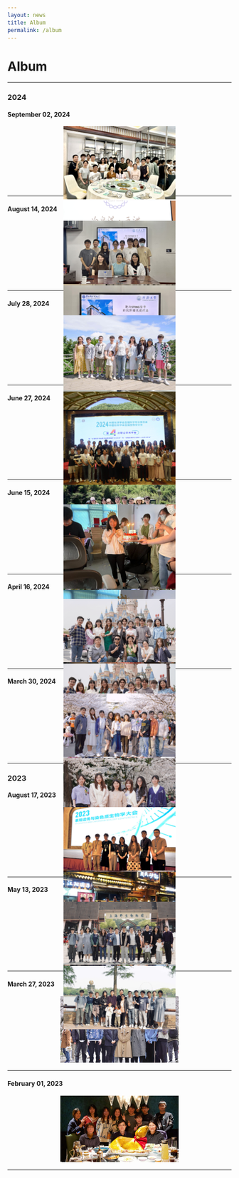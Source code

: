 ```yaml
---
layout: news
title: Album
permalink: /album
---
```


<style>
.carousel-container {
  width: 50%; /* Width relative to the parent */
  margin: auto;
  position: relative;
  padding-bottom: 28.12%; /* 16:9 Aspect Ratio (9/16 = 0.5625) */
  height: 0;
}

.carousel-container .carousel-inner {
  position: absolute;
  top: 0;
  left: 0;
  bottom: 0;
  right: 0;
}

.carousel-container .carousel-item img {
  width: 100%;
}
</style>


# Album

---

### 2024

#### September 02, 2024
<div id="september02Carousel" class="carousel slide carousel-container" data-ride="carousel">
  <ol class="carousel-indicators">
    <li data-target="#september02Carousel" data-slide-to="0" class="active"></li>
    <li data-target="#september02Carousel" data-slide-to="1"></li>
    <li data-target="#september02Carousel" data-slide-to="2"></li>
    <li data-target="#september02Carousel" data-slide-to="3"></li>
    <li data-target="#september02Carousel" data-slide-to="4"></li>
  </ol>
  <div class="carousel-inner">
    <div class="carousel-item active">
      <img src="/assets/img/lab/lab20240902-1.jpg" alt="Image 1 from September 02, 2024">
    </div>
    <div class="carousel-item">
      <img src="/assets/img/lab/lab20240902-2.jpg" alt="Image 2 from September 02, 2024">
    </div>
    <div class="carousel-item">
      <img src="/assets/img/lab/lab20240902-3.jpg" alt="Image 3 from September 02, 2024">
    </div>
    <div class="carousel-item">
      <img src="/assets/img/lab/lab20240902-4.jpg" alt="Image 4 from September 02, 2024">
    </div>
    <div class="carousel-item">
      <img src="/assets/img/lab/lab20240902-5.jpg" alt="Image 5 from September 02, 2024">
    </div>
  </div>
  <a class="carousel-control-prev" href="#september02Carousel" role="button" data-slide="prev">
    <span class="carousel-control-prev-icon" aria-hidden="true"></span>
    <span class="sr-only">Previous</span>
  </a>
  <a class="carousel-control-next" href="#september02Carousel" role="button" data-slide="next">
    <span class="carousel-control-next-icon" aria-hidden="true"></span>
    <span class="sr-only">Next</span>
  </a>
</div>
<hr>

#### August 14, 2024
<div id="august14Carousel" class="carousel slide carousel-container" data-ride="carousel">
  <ol class="carousel-indicators">
    <li data-target="#august14Carousel" data-slide-to="0" class="active"></li>
    <li data-target="#august14Carousel" data-slide-to="1"></li>
    <li data-target="#august14Carousel" data-slide-to="2"></li>
  </ol>
  <div class="carousel-inner">
    <div class="carousel-item active">
      <img src="/assets/img/lab/lab20240814-1.jpg" alt="Image 1 from August 14, 2024">
    </div>
    <div class="carousel-item">
      <img src="/assets/img/lab/lab20240814-2.jpg" alt="Image 2 from August 14, 2024">
    </div>
    <div class="carousel-item">
      <img src="/assets/img/lab/lab20240814-3.jpg" alt="Image 3 from August 14, 2024">
    </div>
  </div>
  <a class="carousel-control-prev" href="#august14Carousel" role="button" data-slide="prev">
    <span class="carousel-control-prev-icon" aria-hidden="true"></span>
    <span class="sr-only">Previous</span>
  </a>
  <a class="carousel-control-next" href="#august14Carousel" role="button" data-slide="next">
    <span class="carousel-control-next-icon" aria-hidden="true"></span>
    <span class="sr-only">Next</span>
  </a>
</div>
<hr>

#### July 28, 2024
<div id="july28Carousel" class="carousel slide carousel-container" data-ride="carousel">
  <ol class="carousel-indicators">
    <li data-target="#july28Carousel" data-slide-to="0" class="active"></li>
    <li data-target="#july28Carousel" data-slide-to="1"></li>
    <li data-target="#july28Carousel" data-slide-to="2"></li>
    <li data-target="#july28Carousel" data-slide-to="3"></li>
    <li data-target="#july28Carousel" data-slide-to="4"></li>
    <li data-target="#july28Carousel" data-slide-to="5"></li>
    <li data-target="#july28Carousel" data-slide-to="6"></li>
  </ol>
  <div class="carousel-inner">
    <div class="carousel-item active">
      <img src="/assets/img/lab/lab20240728-1.jpg" alt="Image 1 from July 28, 2024">
    </div>
    <div class="carousel-item">
      <img src="/assets/img/lab/lab20240728-2.jpg" alt="Image 2 from July 28, 2024">
    </div>
    <div class="carousel-item">
      <img src="/assets/img/lab/lab20240728-3.jpg" alt="Image 3 from July 28, 2024">
    </div>
    <div class="carousel-item">
      <img src="/assets/img/lab/lab20240728-4.jpg" alt="Image 4 from July 28, 2024">
    </div>
    <div class="carousel-item">
      <img src="/assets/img/lab/lab20240728-5.jpg" alt="Image 5 from July 28, 2024">
    </div>
    <div class="carousel-item">
      <img src="/assets/img/lab/lab20240728-6.jpg" alt="Image 6 from July 28, 2024">
    </div>
    <div class="carousel-item">
      <img src="/assets/img/lab/lab20240728-7.jpg" alt="Image 7 from July 28, 2024">
    </div>
  </div>
  <a class="carousel-control-prev" href="#july28Carousel" role="button" data-slide="prev">
    <span class="carousel-control-prev-icon" aria-hidden="true"></span>
    <span class="sr-only">Previous</span>
  </a>
  <a class="carousel-control-next" href="#july28Carousel" role="button" data-slide="next">
    <span class="carousel-control-next-icon" aria-hidden="true"></span>
    <span class="sr-only">Next</span>
  </a>
</div>
<hr>


#### June 27, 2024
<div id="june27Carousel" class="carousel slide carousel-container" data-ride="carousel">
  <ol class="carousel-indicators">
    <li data-target="#april16Carousel" data-slide-to="0" class="active"></li>
  </ol>
  <div class="carousel-inner">
    <div class="carousel-item active">
      <img src="/assets/img/lab/lab20240627-1.jpg" alt="Image 1 from June 27, 2024">
    </div>
  </div>
  <a class="carousel-control-prev" href="#june27Carousel" role="button" data-slide="prev">
    <span class="carousel-control-prev-icon" aria-hidden="true"></span>
    <span class="sr-only">Previous</span>
  </a>
  <a class="carousel-control-next" href="#june27Carousel" role="button" data-slide="next">
    <span class="carousel-control-next-icon" aria-hidden="true"></span>
    <span class="sr-only">Next</span>
  </a>
</div>
<hr>


#### June 15, 2024
<div id="june15Carousel" class="carousel slide carousel-container" data-ride="carousel">
  <ol class="carousel-indicators">
    <li data-target="#april16Carousel" data-slide-to="0" class="active"></li>
    <li data-target="#april16Carousel" data-slide-to="1"></li>
    <li data-target="#april16Carousel" data-slide-to="2"></li>
    <li data-target="#april16Carousel" data-slide-to="3"></li>
  </ol>
  <div class="carousel-inner">
    <div class="carousel-item active">
      <img src="/assets/img/lab/lab20240615-1.jpg" alt="Image 1 from June 15, 2024">
    </div>
    <div class="carousel-item">
      <img src="/assets/img/lab/lab20240615-2.jpg" alt="Image 2 from June 15, 2024">
    </div>
    <div class="carousel-item">
      <img src="/assets/img/lab/lab20240615-3.jpg" alt="Image 3 from June 15, 2024">
    </div>
    <div class="carousel-item">
      <img src="/assets/img/lab/lab20240615-4.jpg" alt="Image 4 from June 15, 2024">
    </div>
  </div>
  <a class="carousel-control-prev" href="#june15Carousel" role="button" data-slide="prev">
    <span class="carousel-control-prev-icon" aria-hidden="true"></span>
    <span class="sr-only">Previous</span>
  </a>
  <a class="carousel-control-next" href="#june15Carousel" role="button" data-slide="next">
    <span class="carousel-control-next-icon" aria-hidden="true"></span>
    <span class="sr-only">Next</span>
  </a>
</div>
<hr>



#### April 16, 2024
<div id="april16Carousel" class="carousel slide carousel-container" data-ride="carousel">
  <ol class="carousel-indicators">
    <li data-target="#april16Carousel" data-slide-to="0" class="active"></li>
    <li data-target="#april16Carousel" data-slide-to="1"></li>
    <li data-target="#april16Carousel" data-slide-to="2"></li>
    <li data-target="#april16Carousel" data-slide-to="3"></li>
    <li data-target="#april16Carousel" data-slide-to="4"></li>
    <li data-target="#april16Carousel" data-slide-to="5"></li>
  </ol>
  <div class="carousel-inner">
    <div class="carousel-item active">
      <img src="/assets/img/lab/lab20240416-1.jpg" alt="Image 1 from April 16, 2024">
    </div>
    <div class="carousel-item">
      <img src="/assets/img/lab/lab20240416-2.jpg" alt="Image 2 from April 16, 2024">
    </div>
    <div class="carousel-item">
      <img src="/assets/img/lab/lab20240416-3.jpg" alt="Image 3 from April 16, 2024">
    </div>
    <div class="carousel-item">
      <img src="/assets/img/lab/lab20240416-4.jpg" alt="Image 4 from April 16, 2024">
    </div>
    <div class="carousel-item">
      <img src="/assets/img/lab/lab20240416-5.jpg" alt="Image 5 from April 16, 2024">
    </div>
    <div class="carousel-item">
      <img src="/assets/img/lab/lab20240416-6.jpg" alt="Image 6 from April 16, 2024">
    </div>
  </div>
  <a class="carousel-control-prev" href="#april16Carousel" role="button" data-slide="prev">
    <span class="carousel-control-prev-icon" aria-hidden="true"></span>
    <span class="sr-only">Previous</span>
  </a>
  <a class="carousel-control-next" href="#april16Carousel" role="button" data-slide="next">
    <span class="carousel-control-next-icon" aria-hidden="true"></span>
    <span class="sr-only">Next</span>
  </a>
</div>
<hr>


#### March 30, 2024
<div id="march30Carousel" class="carousel slide carousel-container" data-ride="carousel">
  <ol class="carousel-indicators">
    <li data-target="#march30Carousel" data-slide-to="0" class="active"></li>
    <li data-target="#march30Carousel" data-slide-to="1"></li>
    <li data-target="#march30Carousel" data-slide-to="2"></li>
  </ol>
  <div class="carousel-inner">
    <div class="carousel-item active">
      <img src="/assets/img/lab/lab20240330_1.jpg" alt="Image 1 from March 30, 2024">
    </div>
    <div class="carousel-item">
      <img src="/assets/img/lab/lab20240331.jpg" alt="Image from March 31, 2024">
    </div>
    <div class="carousel-item">
      <img src="/assets/img/lab/lab20240330_2.jpg" alt="Image 3 from March 30, 2024">
    </div>
  </div>
  <a class="carousel-control-prev" href="#march30Carousel" role="button" data-slide="prev">
    <span class="carousel-control-prev-icon" aria-hidden="true"></span>
    <span class="sr-only">Previous</span>
  </a>
  <a class="carousel-control-next" href="#march30Carousel" role="button" data-slide="next">
    <span class="carousel-control-next-icon" aria-hidden="true"></span>
    <span class="sr-only">Next</span>
  </a>
</div>
<hr>


### 2023

#### August 17, 2023
<div id="august13Carousel" class="carousel slide carousel-container" data-ride="carousel">
  <ol class="carousel-indicators">
    <li data-target="#august13Carousel" data-slide-to="0" class="active"></li>
    <li data-target="#august13Carousel" data-slide-to="1"></li>
  </ol>
  <div class="carousel-inner">
    <div class="carousel-item active">
      <img src="/assets/img/lab/lab20230817.jpg" alt="Image 1 from August 17, 2023">
    </div>
    <div class="carousel-item">
      <img src="/assets/img/lab/lab20230818.jpg" alt="Image 2 from August 13, 2023">
    </div>
   </div>
  <a class="carousel-control-prev" href="#august13Carousel" role="button" data-slide="prev">
    <span class="carousel-control-prev-icon" aria-hidden="true"></span>
    <span class="sr-only">Previous</span>
  </a>
  <a class="carousel-control-next" href="#august13Carousel" role="button" data-slide="next">
    <span class="carousel-control-next-icon" aria-hidden="true"></span>
    <span class="sr-only">Next</span>
  </a>
</div>
<hr>


#### May 13, 2023
<div id="may13Carousel" class="carousel slide carousel-container" data-ride="carousel">
  <ol class="carousel-indicators">
    <li data-target="#may13Carousel" data-slide-to="0" class="active"></li>
    <li data-target="#may13Carousel" data-slide-to="1"></li>
  </ol>
  <div class="carousel-inner">
    <div class="carousel-item active">
      <img src="/assets/img/lab/lab20230513_1.jpg" alt="Image 1 from May 13, 2023">
    </div>
    <div class="carousel-item">
      <img src="/assets/img/lab/lab20230513_2.jpg" alt="Image 2 from May 13, 2023">
    </div>
   </div>
  <a class="carousel-control-prev" href="#may13Carousel" role="button" data-slide="prev">
    <span class="carousel-control-prev-icon" aria-hidden="true"></span>
    <span class="sr-only">Previous</span>
  </a>
  <a class="carousel-control-next" href="#may13Carousel" role="button" data-slide="next">
    <span class="carousel-control-next-icon" aria-hidden="true"></span>
    <span class="sr-only">Next</span>
  </a>
</div>
<hr>


#### March 27, 2023
<div class="container" style="width: 52.84%; margin: auto;">
  <div class="row">
    <div class="col-lg-12">
      <img src="/assets/img/lab/lab20230327.jpg" class="img-fluid" alt="Image from March 27, 2023">
    </div>
  </div>
</div>
<hr>

#### February 01, 2023
<div class="container" style="width: 52.84%; margin: auto;">
  <div class="row">
    <div class="col-lg-12">
      <img src="/assets/img/lab/lab20230201.jpg" class="img-fluid" alt="Image from February 1, 2023">
    </div>
  </div>
</div>
<hr>
